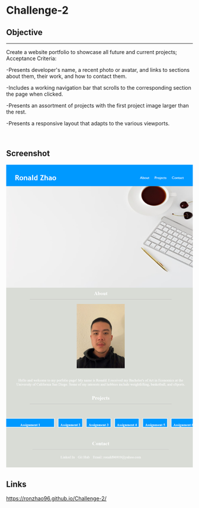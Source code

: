 # Challenge-2


## Objective 
***
Create a website portfolio to showcase all future and current projects; Acceptance Criteria:  

-Presents developer's name, a recent photo or avatar, and links to sections about them, their work, and how to contact them.  

-Includes a working navigation bar that scrolls to the corresponding section the page when clicked.  

-Presents an assortment of projects with the first project image larger than the rest. 

-Presents a responsive layout that adapts to the various viewports.   

<br/>

## Screenshot
![Screenshot](./assests/Screenshot.png)

## Links
https://ronzhao96.github.io/Challenge-2/
